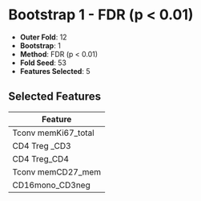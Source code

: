 # Bootstrap 1 - FDR (p < 0.01)

- **Outer Fold**: 12
- **Bootstrap**: 1
- **Method**: FDR (p < 0.01)
- **Fold Seed**: 53
- **Features Selected**: 5

## Selected Features

| Feature |
|---------|
| Tconv memKi67_total |
| CD4 Treg _CD3 |
| CD4 Treg_CD4 |
| Tconv memCD27_mem |
| CD16mono_CD3neg |
